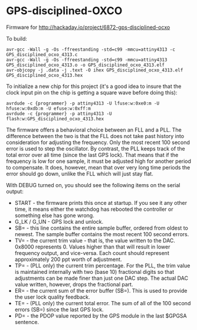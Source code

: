# GPS-disciplined-OXCO
Firmware for http://hackaday.io/project/6872-gps-disciplined-ocxo

To build:

    avr-gcc -Wall -g -Os -ffreestanding -std=c99 -mmcu=attiny4313 -c GPS_disciplined_ocxo_4313.c
    avr-gcc -Wall -g -Os -ffreestanding -std=c99 -mmcu=attiny4313 GPS_disciplined_ocxo_4313.o -o GPS_disciplined_ocxo_4313.elf
    avr-objcopy -j .data -j .text -O ihex GPS_disciplined_ocxo_4313.elf GPS_disciplined_ocxo_4313.hex

To initialize a new chip for this project (it's a good idea to insure that the clock input pin on the chip is getting a square wave before doing this):

    avrdude -c {programmer} -p attiny4313 -U lfuse:w:0xe0:m -U hfuse:w:0xdb:m -U efuse:w:0xff:m
    avrdude -c {programmer} -p attiny4313 -U flash:w:GPS_disciplined_ocxo_4313.hex

The firmware offers a behavioral choice between an FLL and a PLL. The difference between the two is that the FLL does not take past history into consideration for adjusting the frequency. Only the most recent 100 second error is used to step the oscillator. By contrast, the PLL keeps track of the total error over all time (since the last GPS lock). That means that if the frequency is low for one sample, it must be adjusted high for another period to compensate. It does, however, mean that over very long time periods the error should go down, unlike the FLL which will just stay flat.

With DEBUG turned on, you should see the following items on the serial output:

* START - the firmware prints this once at startup. If you see it any other time, it means either the watchdog has rebooted the controller or something else has gone wrong.
* G_LK / G_UN - GPS lock and unlock.
* SB= - this line contains the entire sample buffer, ordered from oldest to newest. The sample buffer contains the most recent 100 second errors.
* TV= - the current trim value - that is, the value written to the DAC. 0x8000 represents 0. Values higher than that will result in lower frequency output, and vice-versa. Each count should represent approximately 200 ppt worth of adjustment.
* TP= - (PLL only) the current trim percentage. For the PLL, the trim value is maintained internally with two (base 10) fractional digits so that adjustments can be made finer than just one DAC step. The actual DAC value written, however, drops the fractional part.
* ER= - the current sum of the error buffer (SB=). This is used to provide the user lock quality feedback.
* TE= - (PLL only) the current total error. The sum of all of the 100 second errors (SB=) since the last GPS lock.
* PD= - the PDOP value reported by the GPS module in the last $GPGSA sentence.
